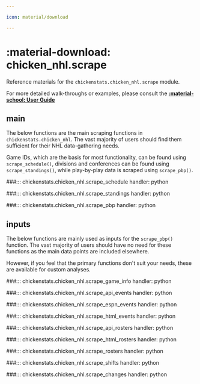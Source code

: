 ```yaml
---

icon: material/download

---
```


# :material-download: **chicken_nhl.scrape**

Reference materials for the `chickenstats.chicken_nhl.scrape` module.

For more detailed walk-throughs or examples, please consult the **[:material-school: User Guide](../../guide/guide.md)**

## **main**

The below functions are the main scraping functions in `chickenstats.chicken_nhl`.
The vast majority of users should find them sufficient for their NHL data-gathering needs. 

Game IDs, which are the basis for most functionality, can be found using `scrape_schedule()`,
divisions and conferences can be found using `scrape_standings()`, while play-by-play data is scraped
using `scrape_pbp()`.

###::: chickenstats.chicken_nhl.scrape_schedule
    handler: python

###::: chickenstats.chicken_nhl.scrape_standings
    handler: python

###::: chickenstats.chicken_nhl.scrape_pbp
    handler: python

## **inputs**

The below functions are mainly used as inputs for the `scrape_pbp()` function. 
The vast majority of users should have no need for these functions as the main data points are included elsewhere.

However, if you feel that the primary functions don't suit your needs, these are available for custom analyses. 

###::: chickenstats.chicken_nhl.scrape_game_info
    handler: python

###::: chickenstats.chicken_nhl.scrape_api_events
    handler: python

###::: chickenstats.chicken_nhl.scrape_espn_events
    handler: python

###::: chickenstats.chicken_nhl.scrape_html_events
    handler: python

###::: chickenstats.chicken_nhl.scrape_api_rosters
    handler: python

###::: chickenstats.chicken_nhl.scrape_html_rosters
    handler: python

###::: chickenstats.chicken_nhl.scrape_rosters
    handler: python

###::: chickenstats.chicken_nhl.scrape_shifts
    handler: python

###::: chickenstats.chicken_nhl.scrape_changes
    handler: python